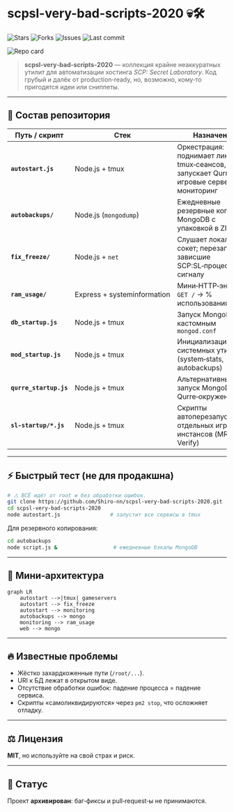 # scpsl-very-bad-scripts-2020 💀🛠️

![Stars](https://img.shields.io/github/stars/Shiro-nn/scpsl-very-bad-scripts-2020?style=social) ![Forks](https://img.shields.io/github/forks/Shiro-nn/scpsl-very-bad-scripts-2020?style=social) ![Issues](https://img.shields.io/github/issues/Shiro-nn/scpsl-very-bad-scripts-2020) ![Last commit](https://img.shields.io/github/last-commit/Shiro-nn/scpsl-very-bad-scripts-2020)

![Repo card](https://github-readme-stats.vercel.app/api/pin/?username=Shiro-nn\&repo=scpsl-very-bad-scripts-2020)

> **scpsl‑very‑bad‑scripts‑2020** — коллекция крайне неаккуратных утилит для автоматизации хостинга *SCP: Secret Laboratory*. Код грубый и далёк от production‑ready, но, возможно, кому‑то пригодятся идеи или сниппеты.

---

## 📂 Состав репозитория

| Путь / скрипт              | Стек                        | Назначение                                                                                                           |
| -------------------------- | --------------------------- | -------------------------------------------------------------------------------------------------------------------- |
| **`autostart.js`**         | Node.js + tmux              | Оркестрация: поднимает линейку tmux‑сеансов, запускает QurreBot, игровые серверы и мониторинг |
| **`autobackups/`**         | Node.js (`mongodump`)       | Ежедневные резервные копии MongoDB с упаковкой в ZIP                                            |
| **`fix_freeze/`**          | Node.js + `net`             | Слушает локальный сокет; перезапускает зависшие SCP\:SL‑процессы по сигналу                 |
| **`ram_usage/`**           | Express + systeminformation | Мини‑HTTP‑эндпоинт `GET /` → % использования RAM                                                |
| **`db_startup.js`**        | Node.js + tmux              | Запуск MongoDB с кастомным `mongod.conf`                                                      |
| **`mod_startup.js`**       | Node.js + tmux              | Инициализация системных утилит (system‑stats, autobackups)                                     |
| **`qurre_startup.js`**     | Node.js + tmux              | Альтернативный запуск MongoDB для Qurre‑окружения                                             |
| **`sl-startup/*.js`**      | Node.js + tmux              | Скрипты автоперезапуска отдельных игровых инстансов (MRP, NR, Verify)                         |



---

## ⚡️ Быстрый тест (не для продакшна)

```bash
# ⚠️ ВСЁ идёт от root и без обработки ошибок.
git clone https://github.com/Shiro-nn/scpsl-very-bad-scripts-2020.git
cd scpsl-very-bad-scripts-2020
node autostart.js                # запустит все сервисы в tmux
```

Для резервного копирования:

```bash
cd autobackups
node script.js &                  # ежедневные бэкапы MongoDB
```

---

## 🧩 Мини‑архитектура

```mermaid
graph LR
    autostart -->|tmux| gameservers
    autostart --> fix_freeze
    autostart --> monitoring
    autobackups --> mongo
    monitoring --> ram_usage
    web --> mongo
```

---

## 🔥 Известные проблемы

* Жёстко захардкоженные пути (`/root/...`).
* URI к БД лежат в открытом виде.
* Отсутствие обработки ошибок: падение процесса = падение сервиса.
* Скрипты «самоликвидируются» через `pm2 stop`, что осложняет отладку.

---

## ⚖️ Лицензия

**MIT**, но используйте на свой страх и риск.

---

## 📜 Статус

Проект **архивирован**: баг‑фиксы и pull‑request‑ы не принимаются.
